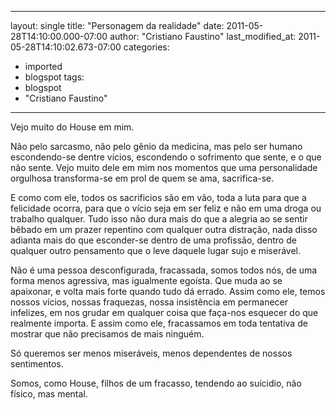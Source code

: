 
---
layout: single
title: "Personagem da realidade"
date: 2011-05-28T14:10:00.000-07:00
author: "Cristiano Faustino"
last_modified_at: 2011-05-28T14:10:02.673-07:00
categories:
  - imported
  - blogspot
tags:
  - blogspot
  - "Cristiano Faustino"
---

Vejo muito do House em mim.



Não pelo sarcasmo, não pelo gênio da medicina, mas pelo ser humano escondendo-se dentre vícios, escondendo o sofrimento que sente, e o que não sente. Vejo muito dele em mim nos momentos que uma personalidade orgulhosa transforma-se em prol de quem se ama, sacrifica-se.



E como com ele, todos os sacrificios são em vão, toda a luta para que a felicidade ocorra, para que o vício seja em ser feliz e não em uma droga ou trabalho qualquer. Tudo isso não dura mais do que a alegria ao se sentir bêbado em um prazer repentino com qualquer outra distração, nada disso adianta mais do que esconder-se dentro de uma profissão, dentro de qualquer outro pensamento que o leve daquele lugar sujo e miserável.



Não é uma pessoa desconfigurada, fracassada, somos todos nós, de uma forma menos agressiva, mas igualmente egoísta. Que muda ao se apaixonar, e volta mais forte quando tudo dá errado. Assim como ele, temos nossos vícios, nossas fraquezas, nossa insistência em permanecer infelizes, em nos grudar em qualquer coisa que faça-nos esquecer do que realmente importa. E assim como ele, fracassamos em toda tentativa de mostrar que não precisamos de mais ninguém.



Só queremos ser menos miseráveis, menos dependentes de nossos sentimentos.

Somos, como House, filhos de um fracasso, tendendo ao suícidio, não físico, mas mental.